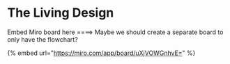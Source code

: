 # The Living Design

Embed Miro board here ====> Maybe we should create a separate board to only have the flowchart?&#x20;

{% embed url="https://miro.com/app/board/uXjVOWGnhvE=" %}
